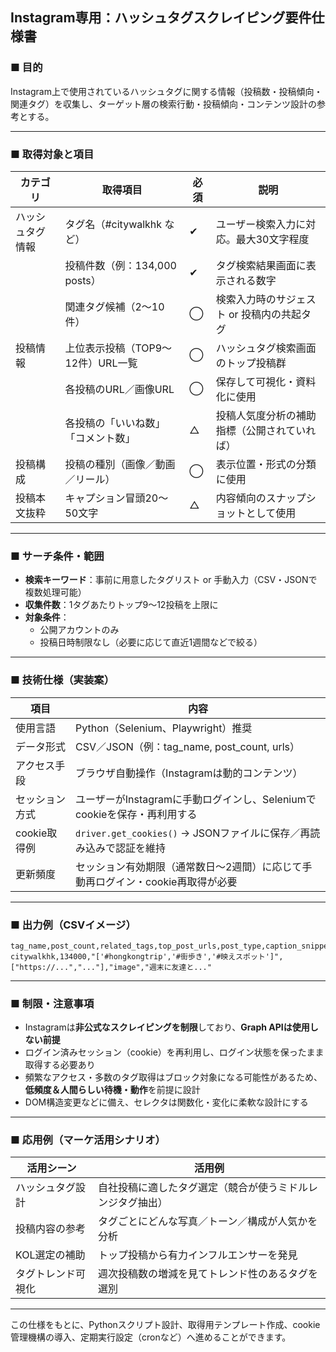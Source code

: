 ## Instagram専用：ハッシュタグスクレイピング要件仕様書

### ■ 目的

Instagram上で使用されているハッシュタグに関する情報（投稿数・投稿傾向・関連タグ）を収集し、ターゲット層の検索行動・投稿傾向・コンテンツ設計の参考とする。

---

### ■ 取得対象と項目

| カテゴリ     | 取得項目                  | 必須 | 説明                      |
| -------- | --------------------- | -- | ----------------------- |
| ハッシュタグ情報 | タグ名（#citywalkhk など）   | ✔  | ユーザー検索入力に対応。最大30文字程度    |
|          | 投稿件数（例：134,000 posts） | ✔  | タグ検索結果画面に表示される数字        |
|          | 関連タグ候補（2〜10件）         | ◯  | 検索入力時のサジェスト or 投稿内の共起タグ |
| 投稿情報     | 上位表示投稿（TOP9〜12件）URL一覧 | ◯  | ハッシュタグ検索画面のトップ投稿群       |
|          | 各投稿のURL／画像URL         | ◯  | 保存して可視化・資料化に使用          |
|          | 各投稿の「いいね数」「コメント数」     | △  | 投稿人気度分析の補助指標（公開されていれば）  |
| 投稿構成     | 投稿の種別（画像／動画／リール）      | ◯  | 表示位置・形式の分類に使用           |
| 投稿本文抜粋   | キャプション冒頭20〜50文字       | △  | 内容傾向のスナップショットとして使用      |

---

### ■ サーチ条件・範囲

- **検索キーワード**：事前に用意したタグリスト or 手動入力（CSV・JSONで複数処理可能）
- **収集件数**：1タグあたりトップ9〜12投稿を上限に
- **対象条件**：
  - 公開アカウントのみ
  - 投稿日時制限なし（必要に応じて直近1週間などで絞る）

---

### ■ 技術仕様（実装案）

| 項目        | 内容                                               |
| --------- | ------------------------------------------------ |
| 使用言語      | Python（Selenium、Playwright）推奨                    |
| データ形式     | CSV／JSON（例：tag\_name, post\_count, urls）         |
| アクセス手段    | ブラウザ自動操作（Instagramは動的コンテンツ）                      |
| セッション方式   | ユーザーがInstagramに手動ログインし、Seleniumでcookieを保存・再利用する  |
| cookie取得例 | `driver.get_cookies()` → JSONファイルに保存／再読み込みで認証を維持 |
| 更新頻度      | セッション有効期限（通常数日〜2週間）に応じて手動再ログイン・cookie再取得が必要      |

---

### ■ 出力例（CSVイメージ）

```
tag_name,post_count,related_tags,top_post_urls,post_type,caption_snippet
citywalkhk,134000,"['#hongkongtrip','#街歩き','#映えスポット']",["https://...","..."],"image","週末に友達と..."
```

---

### ■ 制限・注意事項

- Instagramは**非公式なスクレイピングを制限**しており、**Graph APIは使用しない前提**
- ログイン済みセッション（cookie）を再利用し、ログイン状態を保ったまま取得する必要あり
- 頻繁なアクセス・多数のタグ取得はブロック対象になる可能性があるため、**低頻度＆人間らしい待機・動作**を前提に設計
- DOM構造変更などに備え、セレクタは関数化・変化に柔軟な設計にする

---

### ■ 応用例（マーケ活用シナリオ）

| 活用シーン     | 活用例                           |
| --------- | ----------------------------- |
| ハッシュタグ設計  | 自社投稿に適したタグ選定（競合が使うミドルレンジタグ抽出） |
| 投稿内容の参考   | タグごとにどんな写真／トーン／構成が人気かを分析      |
| KOL選定の補助  | トップ投稿から有力インフルエンサーを発見          |
| タグトレンド可視化 | 週次投稿数の増減を見てトレンド性のあるタグを選別      |

---

この仕様をもとに、Pythonスクリプト設計、取得用テンプレート作成、cookie管理機構の導入、定期実行設定（cronなど）へ進めることができます。

